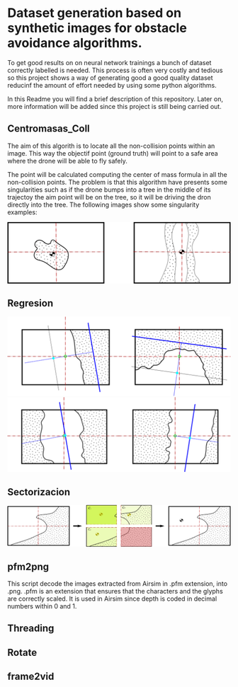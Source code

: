 # Dataset generation based on synthetic images for obstacle avoidance algorithms.
To get good results on on neural network trainings a bunch of dataset correctly labelled is needed. This process is often very costly and tedious so this project shows a way of generating good a good quality dataset reducinf the amount of effort needed by using some python algorithms.

In this Readme you will find a brief description of this repository.
Later on, more information will be added since this project is still being carried out.


## Centromasas_Coll

The aim of this algorith is to locate all the non-collision points within an image. This way the objectif point (ground truth) will point to a safe area where the drone will be able to fly safely.

The point will be calculated computing the center of mass formula in all the non-collision points. The problem is that this algorithm have presents some singularities such as if the drone bumps into a tree in the middle of its trajectoy the aim point will be on the tree, so it will be driving the dron directly into the tree. The following images show some singularity examples:

![Ejcm](images/Ejcm.png)

## Regresion
![Ejreg](images/Ejreg.png)
![Singulreg](images/Singulreg.png)
## Sectorizacion
![Ejsect](images/Ejsect.png)

## pfm2png
This script decode the images extracted from Airsim in .pfm extension, into .png.
.pfm is an extension that ensures that the characters and the glyphs are correctly scaled. It is used in Airsim since depth is coded in decimal numbers within 0 and 1.
## Threading
## Rotate
## frame2vid
